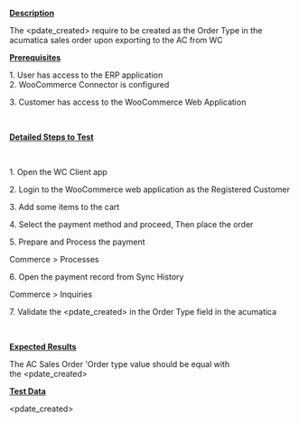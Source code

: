 
<p><u><strong>Description</strong></u></p>
<p>The &lt;pdate_created&gt; require to be created as the&nbsp;Order Type in the acumatica sales order upon exporting to the AC from WC</p>
<p><u><strong>Prerequisites</strong></u></p>
<p>1. User has access to the ERP application<br />2. WooCommerce Connector is configured</p>
<p>3. Customer has access to the WooCommerce Web Application</p>
<p>&nbsp;</p>
<p><u><strong>Detailed Steps to Test</strong></u></p>
<p>&nbsp;</p>
<p>1. Open the WC Client app</p>
<p>2. Login to the WooCommerce web application as the Registered Customer</p>
<p>3. Add some items to the cart</p>
<p>4. Select the payment method and proceed, Then place the order</p>
<p>5. Prepare and Process the payment</p>
<p>Commerce &gt; Processes</p>
<p>6. Open the payment record from Sync History</p>
<p>Commerce &gt; Inquiries</p>
<p>7. Validate the&nbsp;&lt;pdate_created&gt; in the Order Type field in the acumatica</p>
<p>&nbsp;</p>
<p><u><strong>Expected Results</strong></u></p>
<p>The AC Sales Order 'Order type value should be equal with the&nbsp;&lt;pdate_created&gt;</p>
<p><u><strong>Test Data</strong></u></p>
<div>&lt;pdate_created&gt;</div>
